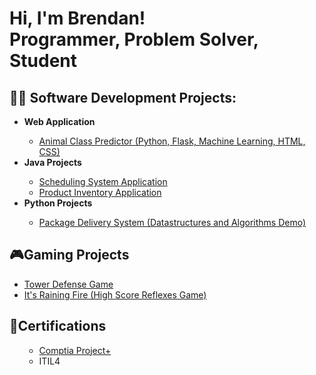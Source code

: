 <h1>Hi, I'm Brendan! <br/>Programmer, Problem Solver, Student</h1>

<h2>👨‍💻 Software Development Projects:</h2>
<ul>
  <li><b>Web Application</b></li>
  
  - [Animal Class Predictor (Python, Flask, Machine Learning, HTML, CSS)](https://github.com/Brendancavey/AnimalClassPredictor)
  
  <li><b>Java Projects</b></li>
  
  - [Scheduling System Application](https://github.com/Brendancavey/SchedulingSystemApp)
  - [Product Inventory Application](https://github.com/Brendancavey/ProductInventoryApp)
  
  <li><b>Python Projects</b></li>
  
  - [Package Delivery System (Datastructures and Algorithms Demo)](https://github.com/Brendancavey/PackageDeliverySimulation)
  
 </ul>



<h2>🎮Gaming Projects</h2>

- [Tower Defense Game](https://github.com/Brendancavey/Tower-Defense-Game)
- [It's Raining Fire (High Score Reflexes Game)](https://github.com/Brendancavey/ItsRainingFire-UnityGame-)

<h2>📜Certifications </h2>
<ul>
  
  - [Comptia Project+](https://www.credly.com/badges/fa587fdd-ca90-4c0c-925a-0ae1fe086f0a)
  - ITIL4
  
</ul>
